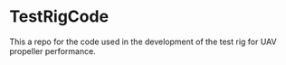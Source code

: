 # TestRigCode
This a repo for the code used in the development of the test rig for UAV propeller performance. 
